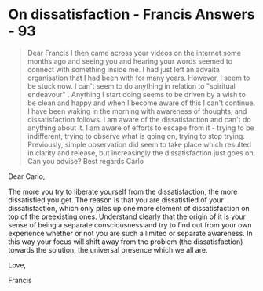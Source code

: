 # On dissatisfaction - Francis Answers - 93

>Dear Francis I then came across your videos on the internet some months ago and seeing you and hearing your words seemed to connect with something inside me. I had just left an advaita organisation that I had been with for many years. However, I seem to be stuck now. I can't seem to do anything in relation to "spiritual endeavour" . Anything I start doing seems to be driven by a wish to be clean and happy and when I become aware of this I can't continue. I have been waking in the morning with awareness of thoughts, and dissatisfaction follows. I am aware of the dissatisfaction and can't do anything about it. I am aware of efforts to escape from it - trying to be indifferent, trying to observe what is going on, trying to stop trying. Previously, simple observation did seem to take place which resulted in clarity and release, but increasingly the dissatisfaction just goes on. Can you advise? Best regards Carlo

Dear Carlo,

The more you try to liberate yourself from the dissatisfaction, the more dissatisfied you get. The reason is that you are dissatisfied of your dissatisfaction, which only piles up one more element of dissatisfaction on top of the preexisting ones. Understand clearly that the origin of it is your sense of being a separate consciousness and try to find out from your own experience whether or not you are such a limited or separate awareness. In this way your focus will shift away from the problem (the dissatisfaction) towards the solution, the universal presence which we all are.

Love,

Francis

